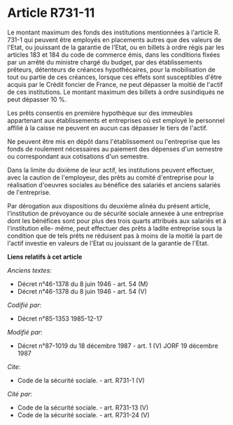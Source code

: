# Article R731-11

Le montant maximum des fonds des institutions mentionnées à l'article R. 731-1 qui peuvent être employés en placements autres
que des valeurs de l'Etat, ou jouissant de la garantie de l'Etat, ou en billets à ordre régis par les articles 183 et 184 du
code de commerce émis, dans les conditions fixées par un arrêté du ministre chargé du budget, par des établissements
prêteurs, détenteurs de créances hypothécaires, pour la mobilisation de tout ou partie de ces créances, lorsque ces effets
sont susceptibles d'être acquis par le Crédit foncier de France, ne peut dépasser la moitié de l'actif de ces institutions.
Le montant maximum des billets à ordre susindiqués ne peut dépasser 10 %. 

Les prêts consentis en première hypothèque sur des immeubles appartenant aux établissements et entreprises où est employé le
personnel affilié à la caisse ne peuvent en aucun cas dépasser le tiers de l'actif. 

Ne peuvent être mis en dépôt dans l'établissement ou l'entreprise que les fonds de roulement nécessaires au paiement des
dépenses d'un semestre ou correspondant aux cotisations d'un semestre. 

Dans la limite du dixième de leur actif, les institutions peuvent effectuer, avec la caution de l'employeur, des prêts au
comité d'entreprise pour la réalisation d'oeuvres sociales au bénéfice des salariés et anciens salariés de l'entreprise. 

Par dérogation aux dispositions du deuxième alinéa du présent article, l'institution de prévoyance ou de sécurité sociale
annexée à une entreprise dont les bénéfices sont pour plus des trois quarts attribués aux salariés et à l'institution elle-
même, peut effectuer des prêts à ladite entreprise sous la condition que de tels prêts ne réduisent pas à moins de la moitié
la part de l'actif investie en valeurs de l'Etat ou jouissant de la garantie de l'Etat.

**Liens relatifs à cet article**

_Anciens textes_:

  - Décret n°46-1378 du 8 juin 1946 - art. 54 (M)
  - Décret n°46-1378 du 8 juin 1946 - art. 54 (V)

_Codifié par_:

  - Décret n°85-1353 1985-12-17

_Modifié par_:

  - Décret n°87-1019 du 18 décembre 1987 - art. 1 (V) JORF 19 décembre 1987

_Cite_:

  - Code de la sécurité sociale. - art. R731-1 (V)

_Cité par_:

  - Code de la sécurité sociale. - art. R731-13 (V)
  - Code de la sécurité sociale. - art. R731-24 (V)
